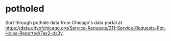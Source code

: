 # potholed
Sort through pothole data from Chicago's data portal at https://data.cityofchicago.org/Service-Requests/311-Service-Requests-Pot-Holes-Reported/7as2-ds3y.
